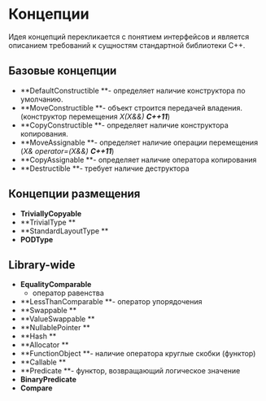 # Концепции

Идея концепций перекликается с понятием интерфейсов и является описанием требований к сущностям стандартной библиотеки С++.

## Базовые концепции

* **DefaultConstructible   **- определяет наличие конструктора по умолчанию.
* **MoveConstructible   **- объект строится передачей владения. \(конструктор перемещения _X\(X&&\)_   _**C++11**_\) 
* **CopyConstructible   **- определяет наличие конструктора копирования.
* **MoveAssignable   **- определяет наличие   операции перемещения \(_X& operator=\(X&&\) **C++11**_\)
* **CopyAssignable   **- определяет наличие оператора копирования 
* **Destructible   **- требует наличие деструктора

## Концепции размещения

* **TriviallyCopyable**
* **TrivialType  **
*  **StandardLayoutType  **
*  **PODType**

## Library-wide

* **EqualityComparable**   - оператор равенства
* **LessThanComparable   **- оператор упорядочения
* **Swappable  **
* **ValueSwappable  **
* **NullablePointer  **
* **Hash  **
* **Allocator  **
* **FunctionObject   **- наличие оператора круглые скобки \(функтор\)
* **Callable  **
* **Predicate   **- функтор, возвращающий логическое значение
* **BinaryPredicate**
* **Compare**

